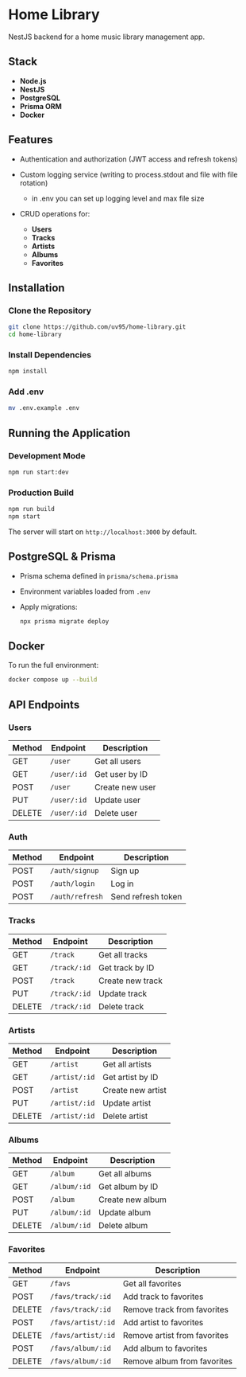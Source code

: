 # Home Library

NestJS backend for a home music library management app.

## Stack

- **Node.js**
- **NestJS**
- **PostgreSQL**
- **Prisma ORM**
- **Docker**

## Features

- Authentication and authorization (JWT access and refresh tokens)
- Custom logging service (writing to process.stdout and file with file rotation)
  - in .env you can set up logging level and max file size 
- CRUD operations for:

  - **Users**
  - **Tracks**
  - **Artists**
  - **Albums**
  - **Favorites**

## Installation

### Clone the Repository

```bash
git clone https://github.com/uv95/home-library.git
cd home-library
```

### Install Dependencies

```bash
npm install
```

### Add .env

```bash
mv .env.example .env
```

## Running the Application

### Development Mode

```bash
npm run start:dev
```

### Production Build

```bash
npm run build
npm start
```

The server will start on `http://localhost:3000` by default.

## PostgreSQL & Prisma

- Prisma schema defined in `prisma/schema.prisma`
- Environment variables loaded from `.env`
- Apply migrations:

  ```bash
  npx prisma migrate deploy
  ```

## Docker

To run the full environment:

```bash
docker compose up --build
```

## API Endpoints

### Users

| Method | Endpoint    | Description     |
| ------ | ----------- | --------------- |
| GET    | `/user`     | Get all users   |
| GET    | `/user/:id` | Get user by ID  |
| POST   | `/user`     | Create new user |
| PUT    | `/user/:id` | Update user     |
| DELETE | `/user/:id` | Delete user     |

### Auth

| Method | Endpoint    | Description     |
| ------ | ----------- | --------------- |
| POST   | `/auth/signup`     | Sign up   |
| POST   | `/auth/login` | Log in  |
| POST   | `/auth/refresh`     | Send refresh token |

### Tracks

| Method | Endpoint     | Description      |
| ------ | ------------ | ---------------- |
| GET    | `/track`     | Get all tracks   |
| GET    | `/track/:id` | Get track by ID  |
| POST   | `/track`     | Create new track |
| PUT    | `/track/:id` | Update track     |
| DELETE | `/track/:id` | Delete track     |

### Artists

| Method | Endpoint      | Description       |
| ------ | ------------- | ----------------- |
| GET    | `/artist`     | Get all artists   |
| GET    | `/artist/:id` | Get artist by ID  |
| POST   | `/artist`     | Create new artist |
| PUT    | `/artist/:id` | Update artist     |
| DELETE | `/artist/:id` | Delete artist     |

### Albums

| Method | Endpoint     | Description      |
| ------ | ------------ | ---------------- |
| GET    | `/album`     | Get all albums   |
| GET    | `/album/:id` | Get album by ID  |
| POST   | `/album`     | Create new album |
| PUT    | `/album/:id` | Update album     |
| DELETE | `/album/:id` | Delete album     |

### Favorites

| Method | Endpoint           | Description                  |
| ------ | ------------------ | ---------------------------- |
| GET    | `/favs`            | Get all favorites            |
| POST   | `/favs/track/:id`  | Add track to favorites       |
| DELETE | `/favs/track/:id`  | Remove track from favorites  |
| POST   | `/favs/artist/:id` | Add artist to favorites      |
| DELETE | `/favs/artist/:id` | Remove artist from favorites |
| POST   | `/favs/album/:id`  | Add album to favorites       |
| DELETE | `/favs/album/:id`  | Remove album from favorites  |
